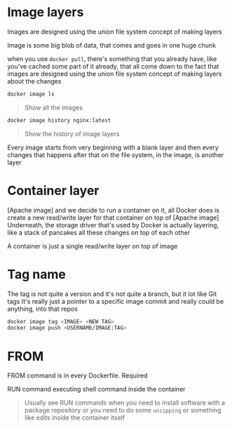 # Image layers

Images are designed using the union file system concept of making layers

Image is some big blob of data, that comes and goes in one huge chunk

when you use `docker pull`, there's something that you already have, like you've cached some part of it already, that all come down to the fact that images are designed using the union file system concept of making layers about the changes

```bash
docker image ls
```

> Show all the images

```bash
docker image history nginx:latest
```

> Show the history of image layers

Every image starts from very beginning with a blank layer and then every changes that happens after that on the file system, in the image, is another layer

# Container layer

[Apache image] and we decide to run a container on it, all Docker does is create a new read/write layer for that container on top of [Apache image]
Underneath, the storage driver that's used by Docker is actually layering, like a stack of pancakes all these changes on top of each other

A container is just a single read/write layer on top of image

# Tag name

The tag is not quite a version and it's not quite a branch, but it lot like Git tags
It's really just a pointer to a specific image commit and really could be anything, into that repos

```bash
docker image tag <IMAGE> <NEW TAG>
docker image push <USERNAME/IMAGE:TAG>
```

# FROM

FROM command is in every Dockerfile. Required

RUN command executing shell command inside the container

> Usually see RUN commands when you need to install software with a package repository or you need to do some `unzipping` or something like edits inside the container itself
